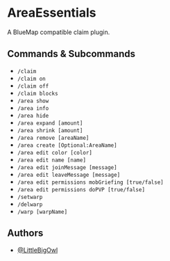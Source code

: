 # AreaEssentials

A BlueMap compatible claim plugin.


## Commands & Subcommands

- `/claim`
- `/claim on`
- `/claim off`
- `/claim blocks`
- `/area show`
- `/area info`
- `/area hide`
- `/area expand [amount]`
- `/area shrink [amount]`
- `/area remove [areaName]`
- `/area create [Optional:AreaName]`
- `/area edit color [color]`
- `/area edit name [name]`
- `/area edit joinMessage [message]`
- `/area edit leaveMessage [message]`
- `/area edit permissions mobGriefing [true/false]`
- `/area edit permissions doPVP [true/false]`
- `/setwarp`
- `/delwarp`
- `/warp [warpName]`
## Authors

- [@LittleBigOwl](https://www.github.com/LittleBigOwI)
